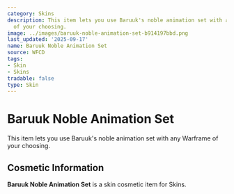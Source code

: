 ```yaml
---
category: Skins
description: This item lets you use Baruuk's noble animation set with any Warframe
  of your choosing.
image: ../images/baruuk-noble-animation-set-b914197bbd.png
last_updated: '2025-09-17'
name: Baruuk Noble Animation Set
source: WFCD
tags:
- Skin
- Skins
tradable: false
type: Skin
---
```


# Baruuk Noble Animation Set

This item lets you use Baruuk's noble animation set with any Warframe of your choosing.

## Cosmetic Information

**Baruuk Noble Animation Set** is a skin cosmetic item for Skins.

